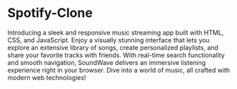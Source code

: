 # Spotify-Clone
 Introducing a sleek and responsive music streaming app built with HTML, CSS, and JavaScript. Enjoy a visually stunning interface that lets you explore an extensive library of songs, create personalized playlists, and share your favorite tracks with friends. With real-time search functionality and smooth navigation, SoundWave delivers an immersive listening experience right in your browser. Dive into a world of music, all crafted with modern web technologies!
